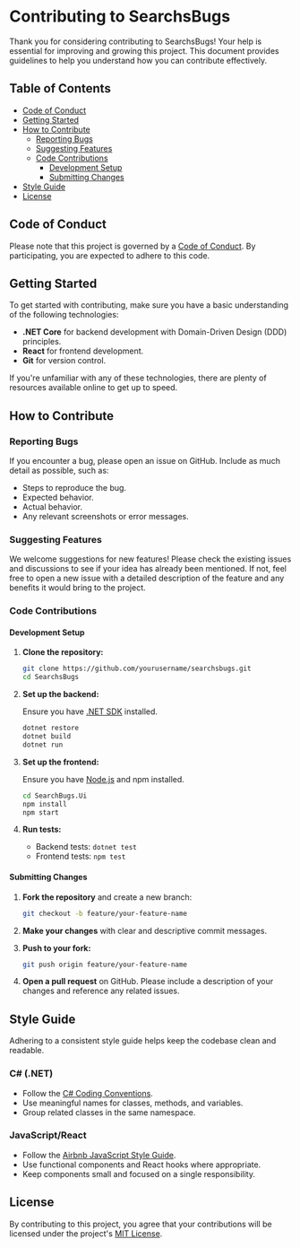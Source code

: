 # Contributing to SearchsBugs

Thank you for considering contributing to SearchsBugs! Your help is essential for improving and growing this project. This document provides guidelines to help you understand how you can contribute effectively.

## Table of Contents

- [Code of Conduct](#code-of-conduct)
- [Getting Started](#getting-started)
- [How to Contribute](#how-to-contribute)
  - [Reporting Bugs](#reporting-bugs)
  - [Suggesting Features](#suggesting-features)
  - [Code Contributions](#code-contributions)
    - [Development Setup](#development-setup)
    - [Submitting Changes](#submitting-changes)
- [Style Guide](#style-guide)
- [License](#license)

## Code of Conduct

Please note that this project is governed by a [Code of Conduct](CODE_OF_CONDUCT.md). By participating, you are expected to adhere to this code.

## Getting Started

To get started with contributing, make sure you have a basic understanding of the following technologies:

- **.NET Core** for backend development with Domain-Driven Design (DDD) principles.
- **React** for frontend development.
- **Git** for version control.

If you're unfamiliar with any of these technologies, there are plenty of resources available online to get up to speed.

## How to Contribute

### Reporting Bugs

If you encounter a bug, please open an issue on GitHub. Include as much detail as possible, such as:

- Steps to reproduce the bug.
- Expected behavior.
- Actual behavior.
- Any relevant screenshots or error messages.

### Suggesting Features

We welcome suggestions for new features! Please check the existing issues and discussions to see if your idea has already been mentioned. If not, feel free to open a new issue with a detailed description of the feature and any benefits it would bring to the project.

### Code Contributions

#### Development Setup

1. **Clone the repository:**
   ```bash
   git clone https://github.com/yourusername/searchsbugs.git
   cd SearchsBugs
   ```

2. **Set up the backend:**

   Ensure you have [.NET SDK](https://dotnet.microsoft.com/download) installed.

   ```bash
   dotnet restore
   dotnet build
   dotnet run
   ```

3. **Set up the frontend:**

   Ensure you have [Node.js](https://nodejs.org/) and npm installed.

   ```bash
   cd SearchBugs.Ui
   npm install
   npm start
   ```

4. **Run tests:**

   - Backend tests: `dotnet test`
   - Frontend tests: `npm test`

#### Submitting Changes

1. **Fork the repository** and create a new branch:
   ```bash
   git checkout -b feature/your-feature-name
   ```

2. **Make your changes** with clear and descriptive commit messages.

3. **Push to your fork:**
   ```bash
   git push origin feature/your-feature-name
   ```

4. **Open a pull request** on GitHub. Please include a description of your changes and reference any related issues.

## Style Guide

Adhering to a consistent style guide helps keep the codebase clean and readable.

### C# (.NET)

- Follow the [C# Coding Conventions](https://learn.microsoft.com/en-us/dotnet/csharp/fundamentals/coding-style/coding-conventions).
- Use meaningful names for classes, methods, and variables.
- Group related classes in the same namespace.

### JavaScript/React

- Follow the [Airbnb JavaScript Style Guide](https://github.com/airbnb/javascript).
- Use functional components and React hooks where appropriate.
- Keep components small and focused on a single responsibility.

## License

By contributing to this project, you agree that your contributions will be licensed under the project's [MIT License](LICENSE).
